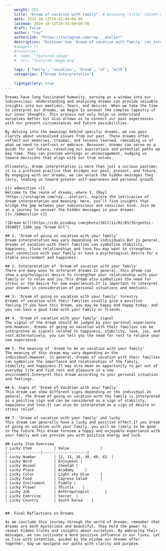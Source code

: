 ```yaml
---
    weight: 151
    title: "Dream of vacation with family"  # Assuming 'title' column exists
    date: 2024-10-13T10:43:00+08:00
    lastmod: 2024-10-13T10:43:00+08:00
    draft: false
    author: "ray"
    authorLink: "https://instagram.com/ray._.atelier"
    description: "Discover how 'Dream of vacation with family' can interpret your future and uncover its significant meanings in your life."
    #images: []
    #resources:
    #- name: "featured-image"
    #  src: "featured-image.png"
    
    tags: ['family', 'vacation', 'Dream', 'of', 'with']
    categories: ["Dream Interpretation"]
    
    lightgallery: true
---
```

    
    Dreams have long fascinated humanity, serving as a window into our subconscious. Understanding and analyzing dreams can provide valuable insights into our emotions, fears, and desires. When we take the time to interpret our dreams, we begin to unravel the complex tapestry of our inner thoughts. This process not only helps us understand ourselves better but also allows us to connect our past experiences with our present circumstances and future possibilities.
    
    By delving into the meanings behind specific dreams, we can gain clarity about unresolved issues from our past. These dreams often reflect our memories, traumas, and lessons learned, reminding us of what we need to confront or embrace. Moreover, dreams can serve as a guide for our future, revealing our aspirations and potential paths we may take. They can provide warnings or encouragement, nudging us toward decisions that align with our true selves.
    
    Ultimately, dream interpretation is more than just a curious pastime; it is a profound practice that bridges our past, present, and future. By engaging with our dreams, we can unlock the hidden messages they carry, leading us toward greater self-awareness and personal growth.
    
    {{< admonition >}}
    Welcome to the realm of dreams, where I, [Ray](https://instagram.com/ray._.atelier), explore the intricacies of dream interpretation and meaning. Here, you’ll find insights that bridge the gap between your subconscious and conscious mind. Join me on a journey to uncover the hidden messages in your dreams.
    {{< /admonition >}}
    
    ![Dream Grl](https://cdn.pixabay.com/photo/2017/11/02/03/35/gothic-2910057_1280.jpg "Dream Grl")
    
    ## 1. 'Dream of going on vacation with your family'
    Dream interpretation may vary depending on individuals.But in general, dreams of vacation with their families can symbolize stability, happiness, close relationships and love.You may want to strengthen your connection with your family or have a psychological desire for a stable environment and happiness.
    
    ## 2. Interpretation of 'Dream of vacation with your family'
    There are many ways to interpret dreams.In general, this dream can show a psychological desire to strengthen your relationship with your family or to relax and joy.This dream also symbolizes the need for stress or the desire for new experiences.It is important to interpret your dreams in consideration of personal situations and emotions.
    
    ## 3. 'Dream of going on vacation with your family' forestry
    Dreams of vacation with their families usually give a positive feeling.If you have this dream, you may be happy and happy today, and you can have a good time with your family or friends.
    
    ## 4. 'Dream of vacation with your family' signal
    The signal of the dream should be judged by your personal experience and.However, dreams of going on vacation with their families can be interpreted as signals related to happiness, stability, love, joy, and rest.Alternatively, you can tell you the need for rest to relieve your new experience.
    
    ## 5. The meaning of 'dream to be on vacation with your family'
    The meaning of this dream may vary depending on the individual.However, in general, dreams of vacation with their families can symbolize the importance and relationships of the family, stability and happiness.It may also mean an opportunity to get out of everyday life and find rest and pleasure in a new environment.Interpret this dream according to your personal situation and feelings.
    
    ## 6. Signs of 'Dream of Vacation with your family'
    This dream can show different signs depending on the individual.In general, the dream of going on vacation with the family is interpreted as a positive sign and can be considered as a sign of stability, happiness and love.It can also be interpreted as a sign of desire or stress relief.
    
    ## 7. 'Dream of vacation with your family' and lucky
    This dream can generally have a lucky and positive effect.If you dream of going on vacation with your family, you will be likely to be good in the future.This dream foresee a happy and enjoyable experience with your family and can provide you with positive energy and luck.
    
    ## Lucky Item Overview
    | Lucky Item          | Value              |
    |---------------|--------------------|
    | Lucky Number        | 12, 13, 26, 30, 40, 43  |
    | Lucky Word          | Enjoyment |
    | Lucky Animal        | Cheetah |
    | Lucky Place         | Academy     |
    | Lucky Color         | Light sky blue     |
    | Lucky Food          | Caprese Salad      |
    | Lucky Instrument    | Fiddle |
    | Lucky Flower        | Thistle    |
    | Lucky Job           | Anthropologist       |
    | Lucky Exercise      | Soccer  |
    | Lucky Country       | South Korea    |
    
    
    ##  Final Reflections on Dreams
    
    As we conclude this journey through the world of dreams, remember that dreams are both mysterious and beautiful. They hold the power to reveal hidden truths and insights about ourselves. By embracing their messages, we can cultivate a more positive influence in our lives. Let us live with intention, guided by the wisdom our dreams offer. Together, may we navigate our paths with clarity and purpose.
    